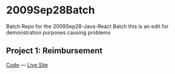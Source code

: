 # 2009Sep28Batch
Batch Repo for the 2009Sep28-Java-React Batch
this is an edit for demonstration purposes
causing problems

## Project 1: Reimbursement
[Code](https://github.com/Alteras1/Expense-Reimbursement-System) — [Live Site](http://ec2-18-221-114-146.us-east-2.compute.amazonaws.com:8080/Reimbursement/)
